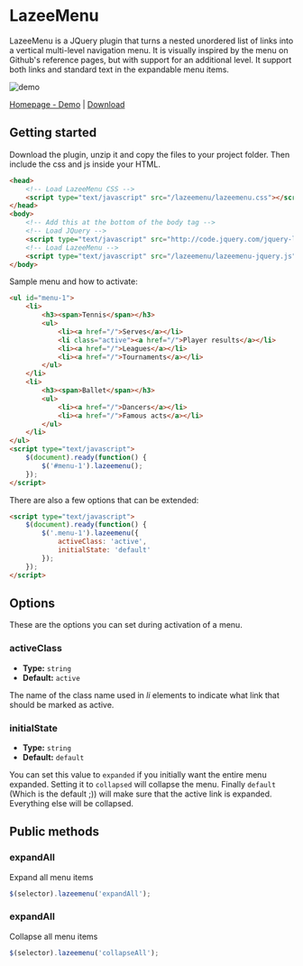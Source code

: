 # LazeeMenu

LazeeMenu is a JQuery plugin that turns a nested unordered list of links into a vertical multi-level navigation menu. It is visually inspired by the menu on Github's reference pages, but with support for an additional level. It support both links and standard text in the expandable menu items.

![demo](https://raw.githubusercontent.com/lazee/lazeemenu/master/site/images/demo.gif)

[Homepage - Demo](http://lazee.github.io/lazeemenu/) | [Download](https://github.com/lazee/lazeemenu/releases)

## Getting started

Download the plugin, unzip it and copy the files to your project folder. Then include the css and js inside your HTML.

```HTML
<head>
    <!-- Load LazeeMenu CSS -->
    <script type="text/javascript" src="/lazeemenu/lazeemenu.css"></script>
</head>
<body>
    <!-- Add this at the bottom of the body tag -->
    <!-- Load JQuery -->
    <script type="text/javascript" src="http://code.jquery.com/jquery-latest.min.js"></script>
    <!-- Load LazeeMenu -->
    <script type="text/javascript" src="/lazeemenu/lazeemenu-jquery.js"></script>
</body>
```

Sample menu and how to activate:

```HTML
<ul id="menu-1">
    <li>
        <h3><span>Tennis</span></h3>
        <ul>
            <li><a href="/">Serves</a></li>
            <li class="active"><a href="/">Player results</a></li>
            <li><a href="/">Leagues</a></li>
            <li><a href="/">Tournaments</a></li>
        </ul>
    </li>
    <li>
        <h3><span>Ballet</span></h3>
        <ul>
            <li><a href="/">Dancers</a></li>
            <li><a href="/">Famous acts</a></li>
        </ul>
    </li>
</ul>
<script type="text/javascript">
    $(document).ready(function() {
        $('#menu-1').lazeemenu();
    });
</script>
```

There are also a few options that can be extended:

```HTML
<script type="text/javascript">
    $(document).ready(function() {
        $('.menu-1').lazeemenu({
            activeClass: 'active',
            initialState: 'default'        
        });
    });
</script>
```

## Options

These are the options you can set during activation of a menu.

### activeClass

  * **Type:** `string`
  * **Default:** `active`

The name of the class name used in *li* elements to indicate what link that should be marked as active.

### initialState

  * **Type:** `string`
  * **Default:** `default`

You can set this value to `expanded` if you initially want the entire menu expanded. Setting it to `collapsed` will collapse the menu. Finally `default` (Which is the default ;)) will make sure that the active link is expanded. Everything else will be collapsed.


## Public methods

### expandAll

Expand all menu items

```js
$(selector).lazeemenu('expandAll');
```

### expandAll

Collapse all menu items

```js
$(selector).lazeemenu('collapseAll');
```
